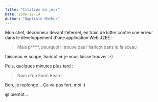 ```yaml
---
Title: "Citation du jour"
Date: 2005-12-14
Author: "Baptiste Mathus"
---
```




Mon chef, déconneur devant l'éternel, en train de lutter contre une
erreur dans le développement d'une application Web J2EE :

> Mais p\*\*\*\*, pourquoi il trouve pas l'haricot dans le faisceau

faisceau =\> scope, haricot =\> je vous laisse trouver :-)

Puis, quelques minutes plus tard :

> Nom d'un Form Bean !

Bon, je replonge... Ça va pas fort, moi :)

@ bientôt...

